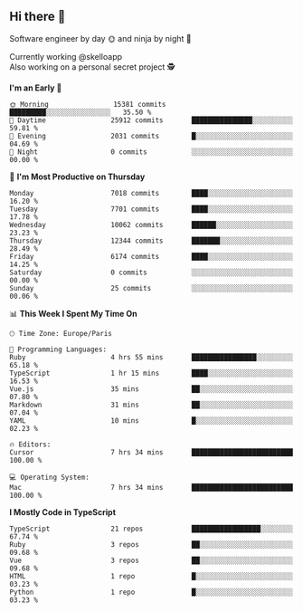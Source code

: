 ## Hi there 👋

Software engineer by day 🌞 and ninja by night 🌝

Currently working @skelloapp <br>
Also working on a personal secret project 🕵️

<!--START_SECTION:waka-->
**I'm an Early 🐤** 

```text
🌞 Morning                15381 commits       █████████░░░░░░░░░░░░░░░░   35.50 % 
🌆 Daytime                25912 commits       ███████████████░░░░░░░░░░   59.81 % 
🌃 Evening                2031 commits        █░░░░░░░░░░░░░░░░░░░░░░░░   04.69 % 
🌙 Night                  0 commits           ░░░░░░░░░░░░░░░░░░░░░░░░░   00.00 % 
```
📅 **I'm Most Productive on Thursday** 

```text
Monday                   7018 commits        ████░░░░░░░░░░░░░░░░░░░░░   16.20 % 
Tuesday                  7701 commits        ████░░░░░░░░░░░░░░░░░░░░░   17.78 % 
Wednesday                10062 commits       ██████░░░░░░░░░░░░░░░░░░░   23.23 % 
Thursday                 12344 commits       ███████░░░░░░░░░░░░░░░░░░   28.49 % 
Friday                   6174 commits        ████░░░░░░░░░░░░░░░░░░░░░   14.25 % 
Saturday                 0 commits           ░░░░░░░░░░░░░░░░░░░░░░░░░   00.00 % 
Sunday                   25 commits          ░░░░░░░░░░░░░░░░░░░░░░░░░   00.06 % 
```


📊 **This Week I Spent My Time On** 

```text
🕑︎ Time Zone: Europe/Paris

💬 Programming Languages: 
Ruby                     4 hrs 55 mins       ████████████████░░░░░░░░░   65.18 % 
TypeScript               1 hr 15 mins        ████░░░░░░░░░░░░░░░░░░░░░   16.53 % 
Vue.js                   35 mins             ██░░░░░░░░░░░░░░░░░░░░░░░   07.80 % 
Markdown                 31 mins             ██░░░░░░░░░░░░░░░░░░░░░░░   07.04 % 
YAML                     10 mins             █░░░░░░░░░░░░░░░░░░░░░░░░   02.23 % 

🔥 Editors: 
Cursor                   7 hrs 34 mins       █████████████████████████   100.00 % 

💻 Operating System: 
Mac                      7 hrs 34 mins       █████████████████████████   100.00 % 
```

**I Mostly Code in TypeScript** 

```text
TypeScript               21 repos            █████████████████░░░░░░░░   67.74 % 
Ruby                     3 repos             ██░░░░░░░░░░░░░░░░░░░░░░░   09.68 % 
Vue                      3 repos             ██░░░░░░░░░░░░░░░░░░░░░░░   09.68 % 
HTML                     1 repo              █░░░░░░░░░░░░░░░░░░░░░░░░   03.23 % 
Python                   1 repo              █░░░░░░░░░░░░░░░░░░░░░░░░   03.23 % 
```




<!--END_SECTION:waka-->

<!--
**antoinelncl/antoinelncl** is a ✨ _special_ ✨ repository because its `README.md` (this file) appears on your GitHub profile.

Here are some ideas to get you started:

- 🔭 I’m currently working on ...
- 🌱 I’m currently learning ...
- 👯 I’m looking to collaborate on ...
- 🤔 I’m looking for help with ...
- 💬 Ask me about ...
- 📫 How to reach me: ...
- 😄 Pronouns: ...
- ⚡ Fun fact: ...
-->
